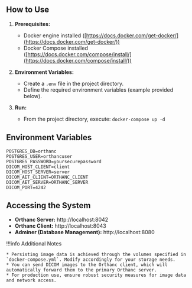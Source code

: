 ## How to Use

1. **Prerequisites:**
   * Docker engine installed ([https://docs.docker.com/get-docker/](https://docs.docker.com/get-docker/))
   * Docker Compose installed ([https://docs.docker.com/compose/install/](https://docs.docker.com/compose/install/))

2. **Environment Variables:**
   * Create a `.env` file in the project directory. 
   * Define the required environment variables (example provided below).

3. **Run:**
   * From the project directory, execute: `docker-compose up -d`

## Environment Variables

```
POSTGRES_DB=orthanc
POSTGRES_USER=orthancuser
POSTGRES_PASSWORD=yoursecurepassword
DICOM_HOST_CLIENT=client
DICOM_HOST_SERVER=server
DICOM_AET_CLIENT=ORTHANC_CLIENT
DICOM_AET_SERVER=ORTHANC_SERVER
DICOM_PORT=4242
```

## Accessing the System

* **Orthanc Server:** http://localhost:8042
* **Orthanc Client:** http://localhost:8043
* **Adminer (Database Management):** http://localhost:8080

!!!info Additional Notes

    * Persisting image data is achieved through the volumes specified in `docker-compose.yml`. Modify accordingly for your storage needs. 
    * You can send DICOM images to the Orthanc client, which will automatically forward them to the primary Orthanc server.
    * For production use, ensure robust security measures for image data and network access.
